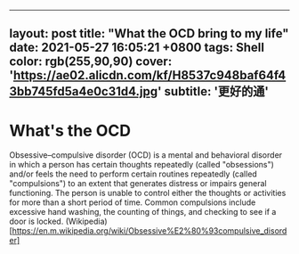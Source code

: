 
---
layout: post
title:  "What the OCD bring to my life"
date:   2021-05-27 16:05:21 +0800
tags: Shell
color: rgb(255,90,90)
cover: 'https://ae02.alicdn.com/kf/H8537c948baf64f43bb745fd5a4e0c31d4.jpg'
subtitle: '更好的通'
---
# What's the OCD
Obsessive–compulsive disorder (OCD) is a mental and behavioral disorder 
in which a person has certain thoughts repeatedly (called "obsessions") and/or feels the need to perform certain routines repeatedly (called "compulsions") 
to an extent that generates distress or impairs general functioning.
The person is unable to control either the thoughts or activities for more than a short period of time.
Common compulsions include excessive hand washing, the counting of things, and checking to see if a door is locked. (Wikipedia)[https://en.m.wikipedia.org/wiki/Obsessive%E2%80%93compulsive_disorder]

